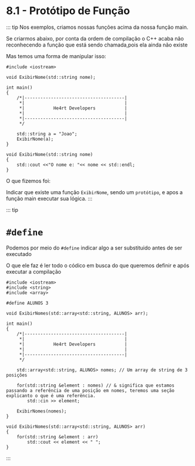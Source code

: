# 8.1 - Protótipo de Função

::: tip
Nos exemplos, criamos nossas funções acima da nossa função main.

Se criarmos abaixo, por conta da ordem de compilação o C++ acaba não reconhecendo a função que está sendo chamada,pois ela ainda não existe

Mas temos uma forma de manipular isso:

```cpp{0}
#include <iostream>

void ExibirNome(std::string nome);

int main() 
{
    /*|--------------------------------------|
     *|                                      |
     *|           He4rt Developers           |
     *|                                      |
     *|--------------------------------------|
     */

    std::string a = "Joao";
    ExibirNome(a);
}

void ExibirNome(std::string nome) 
{
    std::cout <<"O nome e: "<< nome << std::endl;
}
```

O que fizemos foi:

Indicar que existe uma função `ExibirNome`, sendo um `protótipo`, e apos a função main executar sua lógica.
:::

::: tip

# `#define`

Podemos por meio do `#define` indicar algo a ser substituido antes de ser executado

O que ele faz é ler todo o códico em busca do que queremos definir e após executar a compilação


```cpp{0}
#include <iostream>
#include <string>
#include <array>

#define ALUNOS 3

void ExibirNomes(std::array<std::string, ALUNOS> arr);

int main() 
{
    /*|--------------------------------------|
     *|                                      |
     *|           He4rt Developers           |
     *|                                      |
     *|--------------------------------------|
     */

    std::array<std::string, ALUNOS> nomes; // Um array de string de 3 posições

    for(std::string &element : nomes) // & significa que estamos passando a referência de uma posição em nomes, teremos uma seção explicanto o que é uma referência.
        std::cin >> element;

    ExibirNomes(nomes);
}

void ExibirNomes(std::array<std::string, ALUNOS> arr) 
{
    for(std::string &element : arr)
        std::cout << element << " ";
}
```
:::